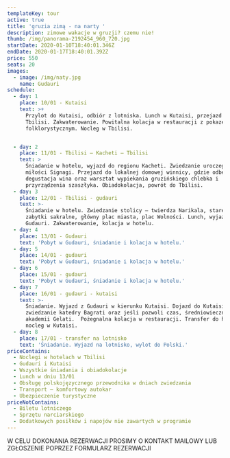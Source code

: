 ```yaml
---
templateKey: tour
active: true
title: 'gruzia zimą - na narty '
description: zimowe wakacje w gruzji? czemu nie!
thumb: /img/panorama-2192454_960_720.jpg
startDate: 2020-01-10T18:40:01.346Z
endDate: 2020-01-17T18:40:01.392Z
price: 550
seats: 20
images:
  - image: /img/naty.jpg
    name: Gudauri
schedule:
  - day: 1
    place: 10/01 - Kutaisi
    text: >+
      Przylot do Kutaisi, odbiór z lotniska. Lunch w Kutaisi, przejazd do
      Tbilisi. Zakwaterowanie. Powitalna kolacja w restauracji z pokazem
      folklorystycznym. Nocleg w Tbilisi.


  - day: 2
    place: 11/01 - Tbilisi – Kacheti – Tbilisi
    text: >
      Śniadanie w hotelu, wyjazd do regionu Kacheti. Zwiedzanie uroczego miasta
      miłości Signagi. Przejazd do lokalnej domowej winnicy, gdzie odbędzie się
      degustacja wina oraz warsztat wypiekania gruzińskiego chlebka i
      przyrządzenia szaszłyka. Obiadokolacja, powrót do Tbilisi.
  - day: 3
    place: 12/01 - Tbilisi - gudauri
    text: >-
      Śniadanie w hotelu. Zwiedzanie stolicy – twierdza Narikala, stare miasto,
      zabytki sakralne, główny plac miasta, plac Wolności. Lunch, wyjazd do
      Gudauri. Zakwaterowanie, kolacja w hotelu. 
  - day: 4
    place: 13/01 - Gudauri
    text: 'Pobyt w Gudauri, śniadanie i kolacja w hotelu.'
  - day: 5
    place: 14/01 - gudauri
    text: 'Pobyt w Gudauri, śniadanie i kolacja w hotelu.'
  - day: 6
    place: 15/01 - gudauri
    text: 'Pobyt w Gudauri, śniadanie i kolacja w hotelu.'
  - day: 7
    place: 16/01 - gudauri - kutaisi
    text: >-
      Śniadanie. Wyjazd z Gudauri w kierunku Kutaisi. Dojazd do Kutaisi,
      zwiedzanie katedry Bagrati oraz jeśli pozwoli czas, średniowiecznej
      akademii Gelati.  Pożegnalna kolacja w restauracji. Transfer do hotelu,
      nocleg w Kutaisi.
  - day: 8
    place: 17/01 - transfer na lotnisko
    text: 'Śniadanie. Wyjazd na lotnisko, wylot do Polski.'
priceContains:
  - Noclegi w hotelach w Tbilisi
  - Gudauri i Kutaisi
  - Wszystkie śniadania i obiadokolacje
  - Lunch w dniu 13/01
  - Obsługę polskojęzycznego przewodnika w dniach zwiedzania
  - Transport – komfortowy autokar
  - Ubezpieczenie turystyczne
priceNotContains:
  - Biletu lotniczego
  - Sprzętu narciarskiego
  - Dodatkowych posiłków i napojów nie zawartych w programie
---
```

W CELU DOKONANIA REZERWACJI PROSIMY O KONTAKT MAILOWY LUB ZGŁOSZENIE POPRZEZ FORMULARZ REZERWACJI
